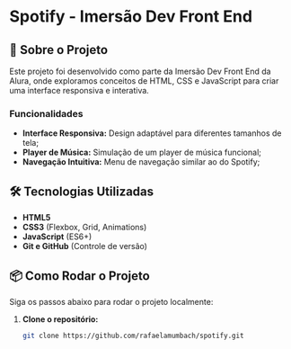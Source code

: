 # Spotify - Imersão Dev Front End

## 🚀 Sobre o Projeto

Este projeto foi desenvolvido como parte da Imersão Dev Front End da Alura, onde exploramos conceitos de HTML, CSS e JavaScript para criar uma interface responsiva e interativa.

### Funcionalidades

- **Interface Responsiva:** Design adaptável para diferentes tamanhos de tela;
- **Player de Música:** Simulação de um player de música funcional;
- **Navegação Intuitiva:** Menu de navegação similar ao do Spotify;

## 🛠️ Tecnologias Utilizadas

- **HTML5**
- **CSS3** (Flexbox, Grid, Animations)
- **JavaScript** (ES6+)
- **Git e GitHub** (Controle de versão)

## 📦 Como Rodar o Projeto

Siga os passos abaixo para rodar o projeto localmente:

1. **Clone o repositório:**

   ```bash
   git clone https://github.com/rafaelamumbach/spotify.git
